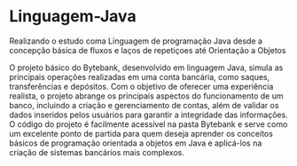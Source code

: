 # Linguagem-Java
Realizando o estudo coma Linguagem de programação Java desde a concepção básica de fluxos e laços de repetiçoes até Orientação a Objetos

O projeto básico do Bytebank, desenvolvido em linguagem Java, simula as principais operações realizadas em uma conta bancária, como saques, transferências e depósitos. Com o objetivo de oferecer uma experiência realista, o projeto abrange os principais aspectos do funcionamento de um banco, incluindo a criação e gerenciamento de contas, além de validar os dados inseridos pelos usuários para garantir a integridade das informações. O código do projeto é facilmente acessível na pasta Bytebank e serve como um excelente ponto de partida para quem deseja aprender os conceitos básicos de programação orientada a objetos em Java e aplicá-los na criação de sistemas bancários mais complexos.
